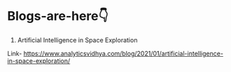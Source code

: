 # Blogs-are-here👇

1. Artificial Intelligence in Space Exploration

Link- https://www.analyticsvidhya.com/blog/2021/01/artificial-intelligence-in-space-exploration/
